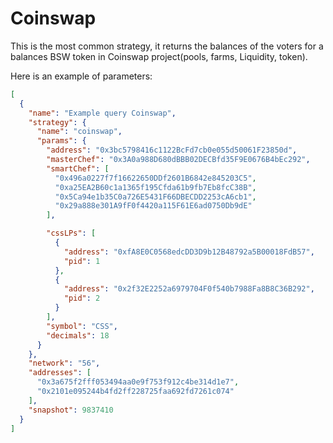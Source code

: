 # Coinswap

This is the most common strategy, it returns the balances of the voters for a balances BSW token
in Coinswap project(pools, farms, Liquidity, token).

Here is an example of parameters:
```json
[
  {
    "name": "Example query Coinswap",
    "strategy": {
      "name": "coinswap",
      "params": {
        "address": "0x3bc5798416c1122BcFd7cb0e055d50061F23850d",
        "masterChef": "0x3A0a988D680dBBB02DECBfd35F9E0676B4bEc292",
        "smartChef": [
          "0x496a0227f7f16622650DDf2601B6842e845203C5",
          "0xa25EA2B60c1a1365f195Cfda61b9fb7Eb8fcC38B",
          "0x5Ca94e1b35C0a726E5431F66DBECDD2253cA6cb1",
          "0x29a888e301A9fF0f4420a115F61E6ad0750Db9dE"
        ],

        "cssLPs": [
          {
            "address": "0xfA8E0C0568edcDD3D9b12B48792a5B00018FdB57",
            "pid": 1 
          },
          {
            "address": "0x2f32E2252a6979704F0f540b7988Fa8B8C36B292",
            "pid": 2
          }
        ],
        "symbol": "CSS",
        "decimals": 18
      }
    },
    "network": "56",
    "addresses": [
      "0x3a675f2fff053494aa0e9f753f912c4be314d1e7",
      "0x2101e095244b4fd2ff228725faa692fd7261c074"
    ],
    "snapshot": 9837410
  }
]


```

